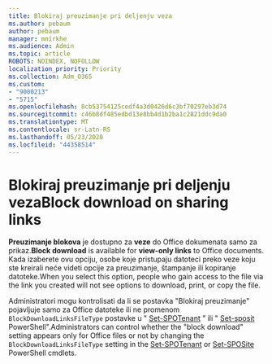 ```yaml
---
title: Blokiraj preuzimanje pri deljenju veza
ms.author: pebaum
author: pebaum
manager: mnirkhe
ms.audience: Admin
ms.topic: article
ROBOTS: NOINDEX, NOFOLLOW
localization_priority: Priority
ms.collection: Adm_O365
ms.custom:
- "9000213"
- "5715"
ms.openlocfilehash: 8cb53754125cedf4a3d0426d6c3bf70297eb3d74
ms.sourcegitcommit: c46b8df485edbd13e8bb4d1b2ba1c2821ddc9da0
ms.translationtype: MT
ms.contentlocale: sr-Latn-RS
ms.lasthandoff: 05/23/2020
ms.locfileid: "44358514"
---
```

# <a name="block-download-on-sharing-links"></a><span data-ttu-id="a798b-102">Blokiraj preuzimanje pri deljenju veza</span><span class="sxs-lookup"><span data-stu-id="a798b-102">Block download on sharing links</span></span>

<span data-ttu-id="a798b-103">**Preuzimanje blokova** je dostupno za **veze** do Office dokumenata samo za prikaz.</span><span class="sxs-lookup"><span data-stu-id="a798b-103">**Block download** is available for **view-only links** to Office documents.</span></span> <span data-ttu-id="a798b-104">Kada izaberete ovu opciju, osobe koje pristupaju datoteci preko veze koju ste kreirali neće videti opcije za preuzimanje, štampanje ili kopiranje datoteke.</span><span class="sxs-lookup"><span data-stu-id="a798b-104">When you select this option, people who gain access to the file via the link you created will not see options to download, print, or copy the file.</span></span>

<span data-ttu-id="a798b-105">Administratori mogu kontrolisati da li se postavka "Blokiraj preuzimanje" pojavljuje samo za Office datoteke ili ne promenom `BlockDownloadLinksFileType` postavke u " [Set-SPOTenant](https://docs.microsoft.com/powershell/module/sharepoint-online/set-spotenant?view=sharepoint-ps) " ili " [Set-sposit](https://docs.microsoft.com/powershell/module/sharepoint-online/set-sposite?view=sharepoint-ps) PowerShell".</span><span class="sxs-lookup"><span data-stu-id="a798b-105">Administrators can control whether the "block download" setting appears only for Office files or not by changing the `BlockDownloadLinksFileType` setting in the [Set-SPOTenant](https://docs.microsoft.com/powershell/module/sharepoint-online/set-spotenant?view=sharepoint-ps) or [Set-SPOSite](https://docs.microsoft.com/powershell/module/sharepoint-online/set-sposite?view=sharepoint-ps) PowerShell cmdlets.</span></span>
